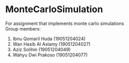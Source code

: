 # MonteCarloSimulation
For assignment that implements monte carlo simulations<br>
Group members:<br>
1. Ibnu Qomaril Huda       (19051204024)
2. Wan Hasib Al Aslamy     (19051204027)
3. Aziz Solihin            (19051204049)
4. Wahyu Dwi Prakoso       (19051204077)
